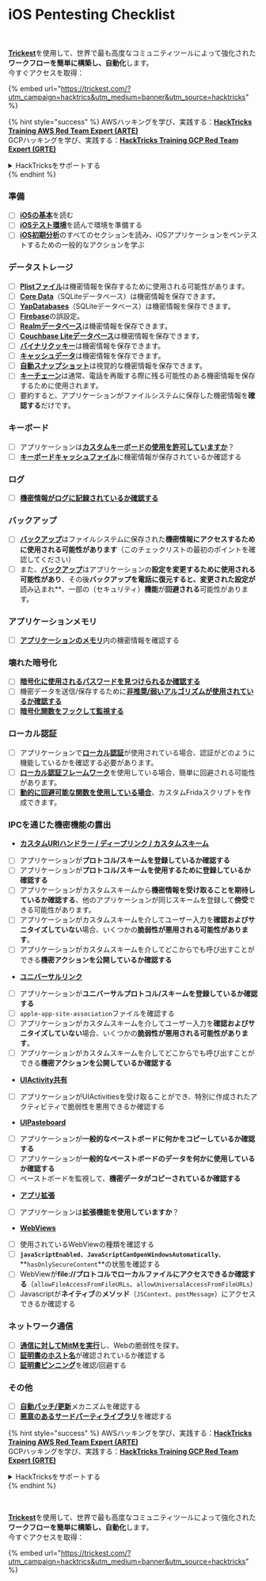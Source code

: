 # iOS Pentesting Checklist

<figure><img src="../.gitbook/assets/image (48).png" alt=""><figcaption></figcaption></figure>

\
[**Trickest**](https://trickest.com/?utm\_campaign=hacktrics\&utm\_medium=banner\&utm\_source=hacktricks)を使用して、世界で最も高度なコミュニティツールによって強化された**ワークフローを簡単に構築し、自動化**します。\
今すぐアクセスを取得：

{% embed url="https://trickest.com/?utm_campaign=hacktrics&utm_medium=banner&utm_source=hacktricks" %}

{% hint style="success" %}
AWSハッキングを学び、実践する：<img src="/.gitbook/assets/arte.png" alt="" data-size="line">[**HackTricks Training AWS Red Team Expert (ARTE)**](https://training.hacktricks.xyz/courses/arte)<img src="/.gitbook/assets/arte.png" alt="" data-size="line">\
GCPハッキングを学び、実践する：<img src="/.gitbook/assets/grte.png" alt="" data-size="line">[**HackTricks Training GCP Red Team Expert (GRTE)**<img src="/.gitbook/assets/grte.png" alt="" data-size="line">](https://training.hacktricks.xyz/courses/grte)

<details>

<summary>HackTricksをサポートする</summary>

* [**サブスクリプションプラン**](https://github.com/sponsors/carlospolop)を確認してください！
* **💬 [**Discordグループ**](https://discord.gg/hRep4RUj7f)または[**Telegramグループ**](https://t.me/peass)に参加するか、**Twitter** 🐦 [**@hacktricks\_live**](https://twitter.com/hacktricks\_live)**をフォローしてください。**
* **[**HackTricks**](https://github.com/carlospolop/hacktricks)および[**HackTricks Cloud**](https://github.com/carlospolop/hacktricks-cloud)のGitHubリポジトリにPRを提出してハッキングトリックを共有してください。**

</details>
{% endhint %}

### 準備

* [ ] [**iOSの基本**](ios-pentesting/ios-basics.md)を読む
* [ ] [**iOSテスト環境**](ios-pentesting/ios-testing-environment.md)を読んで環境を準備する
* [ ] [**iOS初期分析**](ios-pentesting/#initial-analysis)のすべてのセクションを読み、iOSアプリケーションをペンテストするための一般的なアクションを学ぶ

### データストレージ

* [ ] [**Plistファイル**](ios-pentesting/#plist)は機密情報を保存するために使用される可能性があります。
* [ ] [**Core Data**](ios-pentesting/#core-data)（SQLiteデータベース）は機密情報を保存できます。
* [ ] [**YapDatabases**](ios-pentesting/#yapdatabase)（SQLiteデータベース）は機密情報を保存できます。
* [ ] [**Firebase**](ios-pentesting/#firebase-real-time-databases)の誤設定。
* [ ] [**Realmデータベース**](ios-pentesting/#realm-databases)は機密情報を保存できます。
* [ ] [**Couchbase Liteデータベース**](ios-pentesting/#couchbase-lite-databases)は機密情報を保存できます。
* [ ] [**バイナリクッキー**](ios-pentesting/#cookies)は機密情報を保存できます。
* [ ] [**キャッシュデータ**](ios-pentesting/#cache)は機密情報を保存できます。
* [ ] [**自動スナップショット**](ios-pentesting/#snapshots)は視覚的な機密情報を保存できます。
* [ ] [**キーチェーン**](ios-pentesting/#keychain)は通常、電話を再販する際に残る可能性のある機密情報を保存するために使用されます。
* [ ] 要約すると、アプリケーションがファイルシステムに保存した機密情報を**確認する**だけです。

### キーボード

* [ ] アプリケーションは[**カスタムキーボードの使用を許可していますか**](ios-pentesting/#custom-keyboards-keyboard-cache)？
* [ ] [**キーボードキャッシュファイル**](ios-pentesting/#custom-keyboards-keyboard-cache)に機密情報が保存されているか確認する

### **ログ**

* [ ] [**機密情報がログに記録されているか確認する**](ios-pentesting/#logs)

### バックアップ

* [ ] [**バックアップ**](ios-pentesting/#backups)はファイルシステムに保存された**機密情報にアクセスするために使用される可能性があります**（このチェックリストの最初のポイントを確認してください）
* [ ] また、[**バックアップ**](ios-pentesting/#backups)はアプリケーションの**設定を変更するために使用される可能性があり**、その後**バックアップを電話に復元すると、**変更された設定**が**読み込まれ**、一部の（セキュリティ）**機能**が**回避される**可能性があります。

### **アプリケーションメモリ**

* [ ] [**アプリケーションのメモリ**](ios-pentesting/#testing-memory-for-sensitive-data)内の機密情報を確認する

### **壊れた暗号化**

* [ ] [**暗号化に使用されるパスワードを見つけられるか確認する**](ios-pentesting/#broken-cryptography)
* [ ] 機密データを送信/保存するために[**非推奨/弱いアルゴリズムが使用されているか確認する**](ios-pentesting/#broken-cryptography)
* [ ] [**暗号化関数をフックして監視する**](ios-pentesting/#broken-cryptography)

### **ローカル認証**

* [ ] アプリケーションで[**ローカル認証**](ios-pentesting/#local-authentication)が使用されている場合、認証がどのように機能しているかを確認する必要があります。
* [ ] [**ローカル認証フレームワーク**](ios-pentesting/#local-authentication-framework)を使用している場合、簡単に回避される可能性があります。
* [ ] [**動的に回避可能な関数を使用している場合**](ios-pentesting/#local-authentication-using-keychain)、カスタムFridaスクリプトを作成できます。

### IPCを通じた機密機能の露出

* [**カスタムURIハンドラー / ディープリンク / カスタムスキーム**](ios-pentesting/#custom-uri-handlers-deeplinks-custom-schemes)
* [ ] アプリケーションが**プロトコル/スキームを登録しているか確認する**
* [ ] アプリケーションが**プロトコル/スキームを使用するために登録しているか確認する**
* [ ] アプリケーションがカスタムスキームから**機密情報を受け取ることを期待しているか確認する**、他のアプリケーションが同じスキームを登録して**傍受**できる可能性があります。
* [ ] アプリケーションがカスタムスキームを介してユーザー入力を**確認およびサニタイズしていない**場合、いくつかの**脆弱性が悪用される可能性があります**。
* [ ] アプリケーションがカスタムスキームを介してどこからでも呼び出すことができる**機密アクションを公開しているか確認する**
* [**ユニバーサルリンク**](ios-pentesting/#universal-links)
* [ ] アプリケーションが**ユニバーサルプロトコル/スキームを登録しているか確認する**
* [ ] `apple-app-site-association`ファイルを確認する
* [ ] アプリケーションがカスタムスキームを介してユーザー入力を**確認およびサニタイズしていない**場合、いくつかの**脆弱性が悪用される可能性があります**。
* [ ] アプリケーションがカスタムスキームを介してどこからでも呼び出すことができる**機密アクションを公開しているか確認する**
* [**UIActivity共有**](ios-pentesting/ios-uiactivity-sharing.md)
* [ ] アプリケーションがUIActivitiesを受け取ることができ、特別に作成されたアクティビティで脆弱性を悪用できるか確認する
* [**UIPasteboard**](ios-pentesting/ios-uipasteboard.md)
* [ ] アプリケーションが**一般的なペーストボードに何かをコピーしているか確認する**
* [ ] アプリケーションが**一般的なペーストボードのデータを何かに使用しているか確認する**
* [ ] ペーストボードを監視して、**機密データがコピーされているか確認する**
* [**アプリ拡張**](ios-pentesting/ios-app-extensions.md)
* [ ] アプリケーションは**拡張機能を使用していますか**？
* [**WebViews**](ios-pentesting/ios-webviews.md)
* [ ] 使用されているWebViewの種類を確認する
* [ ] **`javaScriptEnabled`**、**`JavaScriptCanOpenWindowsAutomatically`**、**`hasOnlySecureContent`**の状態を確認する
* [ ] WebViewが**file://**プロトコルで**ローカルファイルにアクセスできるか確認する**（`allowFileAccessFromFileURLs`、`allowUniversalAccessFromFileURLs`）
* [ ] Javascriptが**ネイティブ**の**メソッド**（`JSContext`、`postMessage`）にアクセスできるか確認する

### ネットワーク通信

* [ ] [**通信に対してMitMを実行**](ios-pentesting/#network-communication)し、Webの脆弱性を探す。
* [ ] [**証明書のホスト名**](ios-pentesting/#hostname-check)が確認されているか確認する
* [ ] [**証明書ピンニング**](ios-pentesting/#certificate-pinning)を確認/回避する

### **その他**

* [ ] [**自動パッチ/更新**](ios-pentesting/#hot-patching-enforced-updateing)メカニズムを確認する
* [ ] [**悪意のあるサードパーティライブラリ**](ios-pentesting/#third-parties)を確認する

{% hint style="success" %}
AWSハッキングを学び、実践する：<img src="/.gitbook/assets/arte.png" alt="" data-size="line">[**HackTricks Training AWS Red Team Expert (ARTE)**](https://training.hacktricks.xyz/courses/arte)<img src="/.gitbook/assets/arte.png" alt="" data-size="line">\
GCPハッキングを学び、実践する：<img src="/.gitbook/assets/grte.png" alt="" data-size="line">[**HackTricks Training GCP Red Team Expert (GRTE)**<img src="/.gitbook/assets/grte.png" alt="" data-size="line">](https://training.hacktricks.xyz/courses/grte)

<details>

<summary>HackTricksをサポートする</summary>

* [**サブスクリプションプラン**](https://github.com/sponsors/carlospolop)を確認してください！
* **💬 [**Discordグループ**](https://discord.gg/hRep4RUj7f)または[**Telegramグループ**](https://t.me/peass)に参加するか、**Twitter** 🐦 [**@hacktricks\_live**](https://twitter.com/hacktricks\_live)**をフォローしてください。**
* **[**HackTricks**](https://github.com/carlospolop/hacktricks)および[**HackTricks Cloud**](https://github.com/carlospolop/hacktricks-cloud)のGitHubリポジトリにPRを提出してハッキングトリックを共有してください。**

</details>
{% endhint %}

<figure><img src="../.gitbook/assets/image (48).png" alt=""><figcaption></figcaption></figure>

\
[**Trickest**](https://trickest.com/?utm\_campaign=hacktrics\&utm\_medium=banner\&utm\_source=hacktricks)を使用して、世界で最も高度なコミュニティツールによって強化された**ワークフローを簡単に構築し、自動化**します。\
今すぐアクセスを取得：

{% embed url="https://trickest.com/?utm_campaign=hacktrics&utm_medium=banner&utm_source=hacktricks" %}
